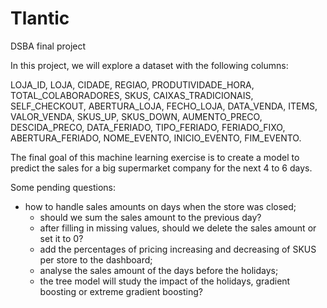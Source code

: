 # Tlantic
DSBA final project

In this project, we will explore a dataset with the following columns:

LOJA_ID, LOJA, CIDADE, REGIAO, PRODUTIVIDADE_HORA, TOTAL_COLABORADORES, SKUS, CAIXAS_TRADICIONAIS, SELF_CHECKOUT, ABERTURA_LOJA, FECHO_LOJA, DATA_VENDA, ITEMS, VALOR_VENDA, SKUS_UP, SKUS_DOWN, AUMENTO_PRECO, DESCIDA_PRECO, DATA_FERIADO, TIPO_FERIADO, FERIADO_FIXO, ABERTURA_FERIADO, NOME_EVENTO, INICIO_EVENTO, FIM_EVENTO.

The final goal of this machine learning exercise is to create a model to predict the sales for a big supermarket company for the next 4 to 6 days. 

Some pending questions:
  - how to handle sales amounts on days when the store was closed;
      - should we sum the sales amount to the previous day?
      - after filling in missing values, should we delete the sales amount or set it to 0?
      - add the percentages of pricing increasing and decreasing of SKUS per store to the dashboard;
      - analyse the sales amount of the days before the holidays;  
      - the tree model will study the impact of the holidays, gradient boosting or extreme gradient boosting?


